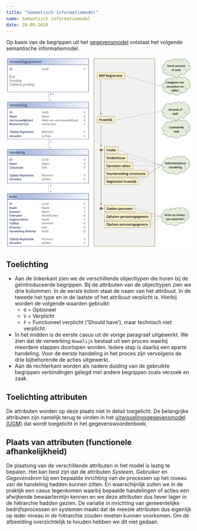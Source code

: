 ```yaml
---
title: "Semantisch informatiemodel"
name: Semantisch informatiemodel
date: 28-09-2020
---
```

Op basis van de begrippen uit het [gegevensmodel](../gegevensmodel/index.md) ontstaat het volgende semantische informatiemodel.

<img src="./_assets/sim.png" alt="SIM" width="600"/>

## Toelichting
-	Aan de linkerkant zien we de verschillende objecttypen die horen bij de geïntroduceerde begrippen. Bij de attributen van de objecttypen zien we drie kolommen. In de eerste kolom staat de naam van het attribuut. In de tweede het type en in de laatste of het attribuut verplicht is. Hierbij worden de volgende waarden gebruikt:
    - `O` = Optioneel
    - `V` = Verplicht
    - `F` = Functioneel verplicht (‘Should have’), maar technisch niet verplicht.
-	In het midden is de eerste casus uit de vorige paragraaf uitgewerkt. We zien dat de verwerking `Huwelijk` bestaat uit een proces waarbij meerdere stappen doorlopen worden. Iedere stap is daarbij een aparte handeling. Voor de eerste handeling in het proces zijn vervolgens de drie bijbehorende de acties uitgewerkt.
-	Aan de rechterkant worden als nadere duiding van de gebruikte begrippen verbindingen gelegd met andere begrippen zoals verzoek en zaak.

## Toelichting attributen
De attributen worden op deze plaats niet in detail toegelicht. De belangrijke attributen zijn namelijk terug te vinden in het [uitwisselingsgegevensmodel (UGM)](../uitwisselingsgegevensmodel/readme.md) dat wordt toegelicht in het gegevenswoordenboek.

## Plaats van attributen (functionele afhankelijkheid)
De plaatsing van de verschillende attributen in het model is lastig te bepalen. Het kan best zijn dat de attributen *Systeem*, *Gebruiker* en *Gegevensbron* bij een bepaalde inrichting van de processen op het niveau van de handeling hadden kunnen zitten. En waarschijnlijk zullen we in de praktijk een casus tegenkomen waarbij bepaalde handelingen of acties een afwijkende bewaartermijn kennen en we deze attributen dus liever lager in de hiërarchie hadden gezien.
De variatie in inrichting van gemeentelijke bedrijfsprocessen en systemen maakt dat de meeste attributen dus eigenlijk op ieder niveau in de hiërarchie zouden moeten kunnen voorkomen. Om de afbeelding overzichtelijk te houden hebben we dit niet gedaan.
